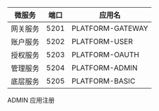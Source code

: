 |微服务|端口|应用名|
|---|---|---|
|网关服务|5201|PLATFORM-GATEWAY|
|账户服务|5202|PLATFORM-USER|
|授权服务|5203|PLATFORM-OAUTH|
|管理服务|5204|PLATFORM-ADMIN|
|底层服务|5205|PLATFORM-BASIC|


ADMIN 应用注册


